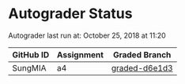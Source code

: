 # Autograder Status
Autograder last run at: October 25, 2018 at 11:20

| GitHub ID | Assignment | Graded Branch |
|-----------|------------|---------------|
| SungMIA | a4 | [graded-d6e1d3](https://github.com/Fall2018COMP401-001/a4-SungMIA/tree/graded-d6e1d3) | 
